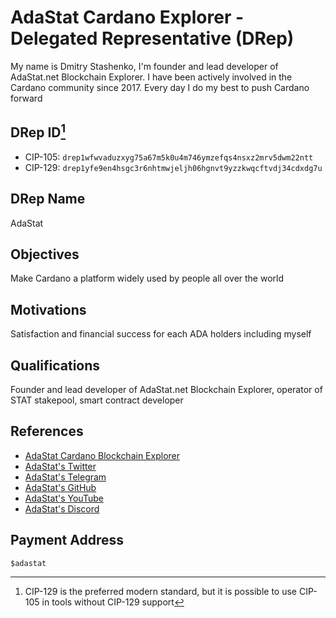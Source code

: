 # AdaStat Cardano Explorer - Delegated Representative (DRep)

My name is Dmitry Stashenko, I'm founder and lead developer of AdaStat.net Blockchain Explorer. I have been actively involved in the Cardano community since 2017. Every day I do my best to push Cardano forward

## DRep ID[^1]

- CIP-105: `drep1wfwvaduzxyg75a67m5k0u4m746ymzefqs4nsxz2mrv5dwm22ntt`
- CIP-129: `drep1yfe9en4hsgc3r6nhtmwjeljh06hgnvt9yzzkwqcftvdj34cdxdg7u`

## DRep Name

AdaStat

## Objectives

Make Cardano a platform widely used by people all over the world

## Motivations

Satisfaction and financial success for each ADA holders including myself

## Qualifications

Founder and lead developer of AdaStat.net Blockchain Explorer, operator of STAT stakepool, smart contract developer

## References

- [AdaStat Cardano Blockchain Explorer](https://adastat.net/)
- [AdaStat's Twitter](https://x.com/ada_stat)
- [AdaStat's Telegram](https://t.me/CardanoExplorer)
- [AdaStat's GitHub](https://github.com/CardanoExplorer)
- [AdaStat's YouTube](https://www.youtube.com/@CardanoExplorer)
- [AdaStat's Discord](https://discord.com/users/adastat)

## Payment Address

`$adastat`

[^1]: CIP-129 is the preferred modern standard, but it is possible to use CIP-105 in tools without CIP-129 support

